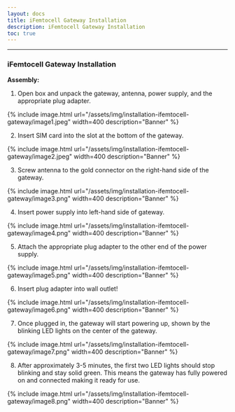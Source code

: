 ```yaml
---    
layout: docs    
title: iFemtocell Gateway Installation    
description: iFemtocell Gateway Installation    
toc: true    
---    
```

---------------------------------------    
### iFemtocell Gateway Installation

**Assembly:**

1.  Open box and unpack the gateway, antenna, power supply, and the appropriate plug adapter.

   {% include image.html url="/assets/img/installation-ifemtocell-gateway/image1.jpeg" width=400 description="Banner" %} 

2.  Insert SIM card into the slot at the bottom of the gateway.

   {% include image.html url="/assets/img/installation-ifemtocell-gateway/image2.jpeg" width=400 description="Banner" %} 

3.  Screw antenna to the gold connector on the right-hand side of the gateway.

   {% include image.html url="/assets/img/installation-ifemtocell-gateway/image3.png" width=400 description="Banner" %} 

4.  Insert power supply into left-hand side of gateway.

   {% include image.html url="/assets/img/installation-ifemtocell-gateway/image4.png" width=400 description="Banner" %} 

5.  Attach the appropriate plug adapter to the other end of the power supply.

   {% include image.html url="/assets/img/installation-ifemtocell-gateway/image5.png" width=400 description="Banner" %} 

6.  Insert plug adapter into wall outlet!

   {% include image.html url="/assets/img/installation-ifemtocell-gateway/image6.png" width=400 description="Banner" %} 

7.  Once plugged in, the gateway will start powering up, shown by the blinking LED lights on the center of the gateway.

   {% include image.html url="/assets/img/installation-ifemtocell-gateway/image7.png" width=400 description="Banner" %} 

8.  After approximately 3-5 minutes, the first two LED lights should stop blinking and stay solid green. This means the gateway has fully powered on and connected making it ready for use.

   {% include image.html url="/assets/img/installation-ifemtocell-gateway/image8.png" width=400 description="Banner" %} 
